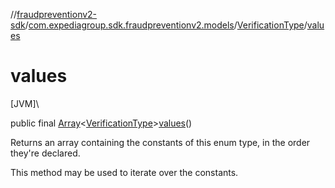 //[fraudpreventionv2-sdk](../../../index.md)/[com.expediagroup.sdk.fraudpreventionv2.models](../index.md)/[VerificationType](index.md)/[values](values.md)

# values

[JVM]\

public final [Array](https://kotlinlang.org/api/latest/jvm/stdlib/kotlin/-array/index.html)&lt;[VerificationType](index.md)&gt;[values](values.md)()

Returns an array containing the constants of this enum type, in the order they're declared.

This method may be used to iterate over the constants.
